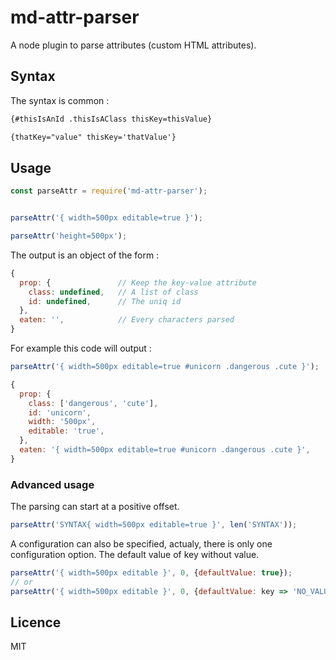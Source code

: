md-attr-parser
===========

A node plugin to parse attributes (custom HTML attributes).


## Syntax

The syntax is common :

```markdown
{#thisIsAnId .thisIsAClass thisKey=thisValue}

{thatKey="value" thisKey='thatValue'}
```

## Usage

```js
const parseAttr = require('md-attr-parser');


parseAttr('{ width=500px editable=true }');

parseAttr('height=500px');
```

The output is an object of the form :
```js
{
  prop: {               // Keep the key-value attribute
    class: undefined,   // A list of class
    id: undefined,      // The uniq id
  },
  eaten: '',            // Every characters parsed
}
```

For example this code will output :
```js
parseAttr('{ width=500px editable=true #unicorn .dangerous .cute }');
```

```js
{
  prop: {
    class: ['dangerous', 'cute'],
    id: 'unicorn',
    width: '500px',
    editable: 'true',
  },
  eaten: '{ width=500px editable=true #unicorn .dangerous .cute }',
}
```

### Advanced usage

The parsing can start at a positive offset.

```js
parseAttr('SYNTAX{ width=500px editable=true }', len('SYNTAX'));
```

A configuration can also be specified, actualy, there is only one configuration option.
The default value of key without value.

```js
parseAttr('{ width=500px editable }', 0, {defaultValue: true});
// or
parseAttr('{ width=500px editable }', 0, {defaultValue: key => 'NO_VALUE_FOR_'+key.toUpperCase()});
```

## Licence

MIT
